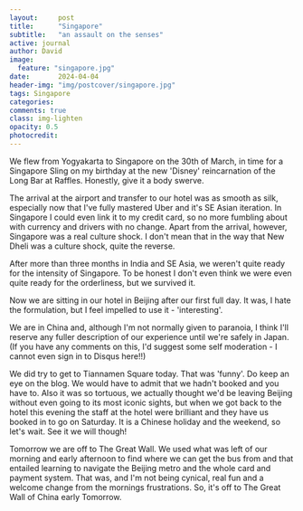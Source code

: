 ```yaml
---
layout:     post
title:      "Singapore"
subtitle:   "an assault on the senses"
active: journal
author: David
image:
  feature: "singapore.jpg"
date:       2024-04-04
header-img: "img/postcover/singapore.jpg"
tags: Singapore
categories: 
comments: true
class: img-lighten 
opacity: 0.5
photocredit:
---
```


We flew from Yogyakarta to Singapore on the 30th of March, in time for a Singapore Sling on my birthday at the new 'Disney' reincarnation of the Long Bar at Raffles. Honestly, give it a body swerve.

The arrival at the airport and transfer to our hotel was as smooth as silk, especially now that I've fully mastered Uber and it's SE Asian iteration. In Singapore I could even link it to my credit card, so no more fumbling about with currency and drivers with no change. Apart from the arrival, however, Singapore was a real culture shock. I don't mean that in the way that New Dheli was a culture shock, quite the reverse.

After more than three months in India and SE Asia, we weren't quite ready for the intensity of Singapore. To be honest I don't even think we were even quite ready for the orderliness, but we survived it.

Now we are sitting in our hotel in Beijing after our first full day. It was, I hate the formulation, but I feel impelled to use it - 'interesting'.

We are in China and, although I'm not normally given to paranoia, I think I'll reserve any fuller description of our experience until we're safely in Japan. (If you have any comments on this, I'd suggest some self moderation - I cannot even sign in to Disqus here!!)

We did try to get to Tiannamen Square today. That was 'funny'. Do keep an eye on the blog. We would have to admit that we hadn't booked and you have to. Also it was so tortuous, we actually thought we'd be leaving Beijing without even going to its most iconic sights, but when we got back to the hotel this evening the staff at the hotel were brilliant and they have us booked in to go on Saturday. It is a Chinese holiday and the weekend, so let's wait. See it we will though!

Tomorrow we are off to The Great Wall. We used what was left of our morning and early afternoon to find where we can get the bus from and that entailed learning to navigate the Beijing metro and the whole card and payment system. That was, and I'm not being cynical, real fun and a welcome change from the mornings frustrations. So, it's off to The Great Wall of China early Tomorrow.








